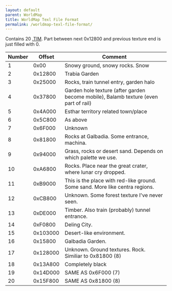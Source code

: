 ```yaml
---
layout: default
parent: WorldMap
title: WorldMap Texl File Format
permalink: /worldmap-texl-file-format/
---
```


Contains 20 [.TIM](../PSX/TIM_file). Part between next 0x12800 and previous texture end is just filled with 0.

| Number | Offset   | Comment                                                                              |
|--------|----------|--------------------------------------------------------------------------------------|
| 1      | 0x00     | Snowy ground, snowy rocks. Snow                                                      |
| 2      | 0x12800  | Trabia Garden                                                                        |
| 3      | 0x25000  | Rocks, train tunnel entry, garden halo                                               |
| 4      | 0x37800  | Garden hole texture (after garden become mobile), Balamb texture (even part of rail) |
| 5      | 0x4A000  | Esthar territory related town/place                                                  |
| 6      | 0x5C800  | As above                                                                             |
| 7      | 0x6F000  | Unknown                                                                              |
| 8      | 0x81800  | Rocks at Galbadia. Some entrance, machina.                                           |
| 9      | 0x94000  | Grass, rocks or desert sand. Depends on which palette we use.                        |
| 10     | 0xA6800  | Rocks. Place near the great crater, where lunar cry dropped.                         |
| 11     | 0xB9000  | This is the place with red-like ground. Some sand. More like centra regions.         |
| 12     | 0xCB800  | Unknown. Some forest texture I've never seen.                                        |
| 13     | 0xDE000  | Timber. Also train (probably) tunnel entrance.                                       |
| 14     | 0xF0800  | Deling City.                                                                         |
| 15     | 0x103000 | Desert-like environment.                                                             |
| 16     | 0x15800  | Galbadia Garden.                                                                     |
| 17     | 0x128000 | Unknown. Ground textures. Rock. Similiar to 0x81800 (8)                              |
| 18     | 0x13A800 | Completely black                                                                     |
| 19     | 0x14D000 | SAME AS 0x6F000 (7)                                                                  |
| 20     | 0x15F800 | SAME AS 0x81800 (8)                                                                  |
